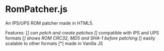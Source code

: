 # RomPatcher.js
An IPS/UPS ROM patcher made in HTML5.

Features:
[*] can patch and create patches
[*] compatible with IPS and UPS formats
[*] shows ROM CRC32, MD5 and SHA-1 before patching
[*] easily scalable to other formats
[*] made in Vanilla JS
